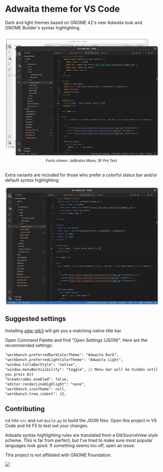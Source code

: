 # Adwaita theme for VS Code

Dark and light themes based on GNOME 42's new Adwaita look and GNOME Builder's syntax highlighting.

<img src="assets/screenshot.png">
<small><center>Fonts shown: JetBrains Mono, SF Pro Text.</center></small>
<br>

Extra variants are included for those who prefer a colorful status bar and/or default syntax highlighting:

<img src="assets/screenshot_extra.png"><br>

## Suggested settings

Installing [adw-gtk3](https://github.com/lassekongo83/adw-gtk3) will get you a matching native title bar.

Open Command Palette and find "Open Settings (JSON)". Here are the recommended settings:

```jsonc
"workbench.preferredDarkColorTheme": "Adwaita Dark",
"workbench.preferredLightColorTheme": "Adwaita Light",
"window.titleBarStyle": "native",
"window.menuBarVisibility": "toggle", // Menu bar will be hidden until you press Alt
"breadcrumbs.enabled": false,
"editor.renderLineHighlight": "none",
"workbench.iconTheme": null,
"workbench.tree.indent": 12,
```

## Contributing

cd into `src` and run `build.py` to build the JSON files. Open this project in VS Code and hit F5 to test out your changes.

Adwaita syntax highlighting rules are translated from a GtkSourceView style scheme. This is far from perfect, but I've tried to make sure most popular languages look good. If something seems too off, open an issue.

This project is not affiliated with GNOME Foundation.

[<img src="https://img.shields.io/badge/donate-crypto-yellow">](https://pious.dev/donate)
